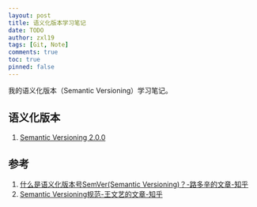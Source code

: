 ```yaml
---
layout: post
title: 语义化版本学习笔记
date: TODO
author: zxl19
tags: [Git, Note]
comments: true
toc: true
pinned: false
---
```


我的语义化版本（Semantic Versioning）学习笔记。

<!-- more -->

## 语义化版本

1. [Semantic Versioning 2.0.0](https://semver.org)

## 参考

1. [什么是语义化版本号SemVer(Semantic Versioning)？-路多辛的文章-知乎](https://zhuanlan.zhihu.com/p/620367392)
2. [Semantic Versioning规范-王文艺的文章-知乎](https://zhuanlan.zhihu.com/p/663530903)
